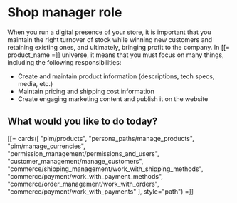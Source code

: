 # Shop manager role

When you run a digital presence of your store, it is important that you maintain the 
right turnover of stock while winning new customers and retaining existing ones, 
and ultimately, bringing profit to the company. 
In [[= product_name =]] universe, it means that you must focus on many things, 
including the following responsibilities:

- Create and maintain product information (descriptions, tech specs, media, etc.)
- Maintain pricing and shipping cost information
- Create engaging marketing content and publish it on the website

## What would you like to do today?

[[= cards([
    "pim/products",
    "persona_paths/manage_products",
    "pim/manage_currencies",
    "permission_management/permissions_and_users",
    "customer_management/manage_customers",
    "commerce/shipping_management/work_with_shipping_methods",
    "commerce/payment/work_with_payment_methods",
    "commerce/order_management/work_with_orders",
    "commerce/payment/work_with_payments"
], style="path") =]]
